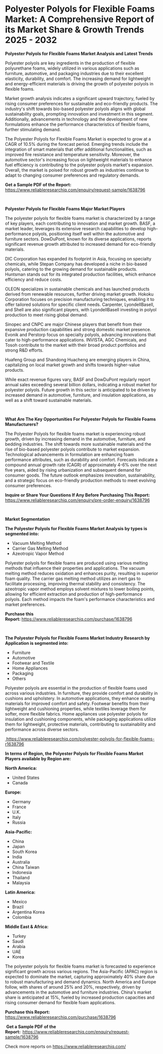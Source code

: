 <p><h1>Polyester Polyols for Flexible Foams Market: A Comprehensive Report of its Market Share & Growth Trends 2025 - 2032</h1></p><p><strong>Polyester Polyols for Flexible Foams Market Analysis and Latest Trends</strong></p>
<p><p>Polyester polyols are key ingredients in the production of flexible polyurethane foams, widely utilized in various applications such as furniture, automotive, and packaging industries due to their excellent elasticity, durability, and comfort. The increasing demand for lightweight and energy-efficient materials is driving the growth of polyester polyols in flexible foams.</p><p>Market growth analysis indicates a significant upward trajectory, fueled by rising consumer preferences for sustainable and eco-friendly products. The industry's shift towards bio-based polyester polyols aligns with global sustainability goals, prompting innovation and investment in this segment. Additionally, advancements in technology and the development of new formulations enhance the performance characteristics of flexible foams, further stimulating demand.</p><p>The Polyester Polyols for Flexible Foams Market is expected to grow at a CAGR of 10.5% during the forecast period. Emerging trends include the integration of smart materials that offer additional functionalities, such as improved fire resistance and temperature sensitivity. Moreover, the automotive sector's increasing focus on lightweight materials to enhance fuel efficiency is contributing to the polyester polyols market's expansion. Overall, the market is poised for robust growth as industries continue to adapt to changing consumer preferences and regulatory demands.</p></p>
<p><strong>Get a Sample PDF of the Report:&nbsp;</strong> <a href="https://www.reliableresearchiq.com/enquiry/request-sample/1638796?utm_campaign=3066&utm_medium=2&utm_source=Github&utm_content=ia&utm_term=23032025&utm_id=polyester-polyols-for-flexible-foams">https://www.reliableresearchiq.com/enquiry/request-sample/1638796</a></p>
<p>&nbsp;</p>
<p><strong>Polyester Polyols for Flexible Foams Major Market Players</strong></p>
<p><p>The polyester polyols for flexible foams market is characterized by a range of key players, each contributing to innovation and market growth. BASF, a market leader, leverages its extensive research capabilities to develop high-performance polyols, positioning itself well within the automotive and furniture sectors. DowDuPont, known for its diverse applications, reports significant revenue growth attributed to increased demand for eco-friendly materials.</p><p>DIC Corporation has expanded its footprint in Asia, focusing on specialty chemicals, while Stepan Company has developed a niche in bio-based polyols, catering to the growing demand for sustainable products. Huntsman stands out for its integrated production facilities, which enhance efficiency and reduce costs. </p><p>OLEON specializes in sustainable chemicals and has launched products derived from renewable resources, further driving market growth. Hokoku Corporation focuses on precision manufacturing techniques, enabling it to offer tailored solutions for specific client needs. Carpenter, LyondellBasell, and Shell are also significant players, with LyondellBasell investing in polyol production to meet rising global demand.</p><p>Sinopec and CNPC are major Chinese players that benefit from their expansive production capabilities and strong domestic market presence. Evonik and Perstorp focus on specialty polyols, advancing innovations that cater to high-performance applications. INVISTA, AGC Chemicals, and Tosoh contribute to the market with their broad product portfolios and strong R&D efforts.</p><p>Huafeng Group and Shandong Huacheng are emerging players in China, capitalizing on local market growth and shifts towards higher-value products.</p><p>While exact revenue figures vary, BASF and DowDuPont regularly report annual sales exceeding several billion dollars, indicating a robust market for polyester polyols. Future growth in this sector is anticipated to be driven by increased demand in automotive, furniture, and insulation applications, as well as a shift toward sustainable materials.</p></p>
<p>&nbsp;</p>
<p><strong>What Are The Key Opportunities For Polyester Polyols for Flexible Foams Manufacturers?</strong></p>
<p><p>The Polyester Polyols for flexible foams market is experiencing robust growth, driven by increasing demand in the automotive, furniture, and bedding industries. The shift towards more sustainable materials and the rise of bio-based polyester polyols contribute to market expansion. Technological advancements in formulation are enhancing foam performance attributes, such as durability and comfort. Forecasts indicate a compound annual growth rate (CAGR) of approximately 4-6% over the next five years, aided by rising urbanization and subsequent demand for consumer goods. The future outlook emphasizes innovation, sustainability, and a strategic focus on eco-friendly production methods to meet evolving consumer preferences.</p></p>
<p><strong>Inquire or Share Your Questions If Any Before Purchasing This Report:</strong> <a href="https://www.reliableresearchiq.com/enquiry/pre-order-enquiry/1638796?utm_campaign=3066&utm_medium=2&utm_source=Github&utm_content=ia&utm_term=23032025&utm_id=polyester-polyols-for-flexible-foams">https://www.reliableresearchiq.com/enquiry/pre-order-enquiry/1638796</a></p>
<p>&nbsp;</p>
<p><strong>Market Segmentation</strong></p>
<p><strong>The Polyester Polyols for Flexible Foams Market Analysis by types is segmented into:</strong></p>
<p><ul><li>Vacuum Melting Method</li><li>Carrier Gas Melting Method</li><li>Azeotropic Vapor Method</li></ul></p>
<p><p>Polyester polyols for flexible foams are produced using various melting methods that influence their properties and applications. The vacuum melting method reduces oxidation and enhances purity, resulting in superior foam quality. The carrier gas melting method utilizes an inert gas to facilitate processing, improving thermal stability and consistency. The azeotropic vapor method employs solvent mixtures to lower boiling points, allowing for efficient extraction and production of high-performance polyols. Each method impacts the foam's performance characteristics and market preferences.</p></p>
<p><strong>Purchase this Report:&nbsp;</strong><a href="https://www.reliableresearchiq.com/purchase/1638796?utm_campaign=3066&utm_medium=2&utm_source=Github&utm_content=ia&utm_term=23032025&utm_id=polyester-polyols-for-flexible-foams">https://www.reliableresearchiq.com/purchase/1638796</a></p>
<p>&nbsp;</p>
<p><strong>The Polyester Polyols for Flexible Foams Market Industry Research by Application is segmented into:</strong></p>
<p><ul><li>Furniture</li><li>Automotive</li><li>Footwear and Textile</li><li>Home Appliances</li><li>Packaging</li><li>Others</li></ul></p>
<p><p>Polyester polyols are essential in the production of flexible foams used across various industries. In furniture, they provide comfort and durability in cushions and upholstery. In automotive applications, they enhance seating materials for improved comfort and safety. Footwear benefits from their lightweight and cushioning properties, while textiles leverage them for softer, more flexible fabrics. Home appliances use polyester polyols for insulation and cushioning components, while packaging applications utilize them for lightweight, protective materials, contributing to sustainability and performance across diverse sectors.</p></p>
<p><a href="https://www.reliableresearchiq.com/polyester-polyols-for-flexible-foams-r1638796?utm_campaign=3066&utm_medium=2&utm_source=Github&utm_content=ia&utm_term=23032025&utm_id=polyester-polyols-for-flexible-foams">&nbsp;https://www.reliableresearchiq.com/polyester-polyols-for-flexible-foams-r1638796</a></p>
<p><strong>In terms of Region, the Polyester Polyols for Flexible Foams Market Players available by Region are:</strong></p>
<p>
    <p> <strong> North America: </strong>
        <ul>
            <li>United States</li>
            <li>Canada</li>
        </ul>
        </p> 
    <p> <strong> Europe: </strong>
        <ul>
            <li>Germany</li>
            <li>France</li>
            <li>U.K.</li>
            <li>Italy</li>
            <li>Russia</li>
        </ul>
        </p> 
    <p> <strong> Asia-Pacific: </strong>
        <ul>
            <li>China</li>
            <li>Japan</li>
            <li>South Korea</li>
            <li>India</li>
            <li>Australia</li>
            <li>China Taiwan</li>
            <li>Indonesia</li>
            <li>Thailand</li>
            <li>Malaysia</li>
        </ul>
        </p> 
    <p> <strong> Latin America: </strong>
        <ul>
            <li>Mexico</li>
            <li>Brazil</li>
            <li>Argentina Korea</li>
            <li>Colombia</li>
        </ul>
        </p> 
    <p> <strong> Middle East & Africa: </strong>
        <ul>
            <li>Turkey</li>
            <li>Saudi</li>
            <li>Arabia</li>
            <li>UAE</li>
            <li>Korea</li>
        </ul>
    </p>
    </p>
<p><p>The polyester polyols for flexible foams market is forecasted to experience significant growth across various regions. The Asia-Pacific (APAC) region is expected to dominate the market, capturing approximately 40% share due to robust manufacturing and demand dynamics. North America and Europe follow, with shares of around 25% and 20%, respectively, driven by advancements in the automotive and furniture industries. China's market share is anticipated at 15%, fueled by increased production capacities and rising consumer demand for flexible foam applications.</p></p>
<p><strong>Purchase this Report: </strong><a href="https://www.reliableresearchiq.com/purchase/1638796?utm_campaign=3066&utm_medium=2&utm_source=Github&utm_content=ia&utm_term=23032025&utm_id=polyester-polyols-for-flexible-foams">https://www.reliableresearchiq.com/purchase/1638796</a></p>
<p>&nbsp;<strong>Get a Sample PDF of the Report:&nbsp;&nbsp;</strong><a href="https://www.reliableresearchiq.com/enquiry/request-sample/1638796?utm_campaign=3066&utm_medium=2&utm_source=Github&utm_content=ia&utm_term=23032025&utm_id=polyester-polyols-for-flexible-foams">https://www.reliableresearchiq.com/enquiry/request-sample/1638796</a></p>
<p><strong></strong></p>
<p>Check more reports on <a href="https://www.reliableresearchiq.com/?utm_campaign=3066&utm_medium=2&utm_source=Github&utm_content=ia&utm_term=23032025&utm_id=polyester-polyols-for-flexible-foams">https://www.reliableresearchiq.com/</a></p>